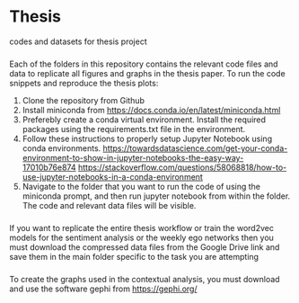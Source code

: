 # Thesis
codes and datasets for thesis project


###
Each of the folders in this repository contains the relevant code files and data to replicate all figures and graphs in the thesis paper. To run the code
snippets and reproduce the thesis plots:
1) Clone the repository from Github
2) Install miniconda from https://docs.conda.io/en/latest/miniconda.html
3) Preferebly create a conda virtual environment. Install the required packages using the requirements.txt file in the environment. 
4) Follow these instructions to properly setup Jupyter Notebook using conda environments. 
  https://towardsdatascience.com/get-your-conda-environment-to-show-in-jupyter-notebooks-the-easy-way-17010b76e874
  https://stackoverflow.com/questions/58068818/how-to-use-jupyter-notebooks-in-a-conda-environment
5) Navigate to the folder that you want to run the code of using the miniconda prompt, and then run jupyter notebook from within the folder. The code and relevant data files will be visible.

###
If you want to replicate the entire thesis workflow or train the word2vec models for the sentiment analysis or the weekly ego networks
then you must download the compressed data files from the Google Drive link and save them in the main folder specific to the task you are attempting

###
To create the graphs used in the contextual analysis, you must download and use the software gephi from https://gephi.org/
